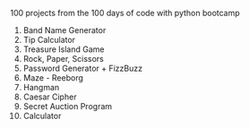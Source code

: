 100 projects from the 100 days of code with python bootcamp

1. Band Name Generator
2. Tip Calculator
3. Treasure Island Game
4. Rock, Paper, Scissors
5. Password Generator + FizzBuzz
6. Maze - Reeborg
7. Hangman
8. Caesar Cipher
9. Secret Auction Program
10. Calculator
